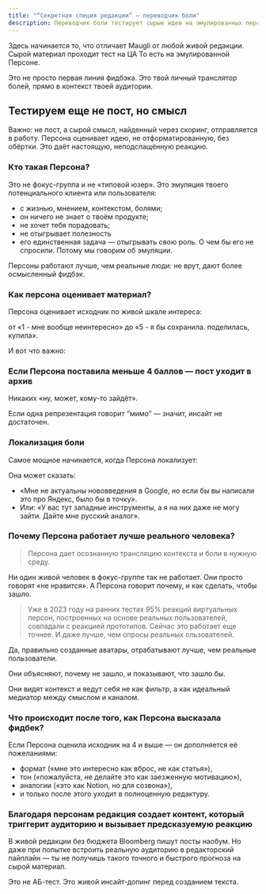 ```yaml
---
title: "“Секретная специя редакции” — переводчик боли"
description: Переводчик боли тестирует сырые идеи на эмулированных персонах, которые дают честный фидбэк, гарантируя, что только высокооцененные концепции, резонирующие с вашей аудиторией, переходят в производство
---
```

Здесь начинается то, что отличает Maugli от любой живой редакции. Сырой материал проходит тест на ЦА То есть  на эмулированной Персоне.

Это не просто первая линия фидбэка. Это твой личный транслятор болей, прямо в контекст твоей аудитории.

## **Тестируем еще не пост, но смысл**

Важно: не пост, а сырой смысл, найденный через скоринг, отправляется в работу. Персона оценивает идею, не отформатированную, без обёртки. Это даёт настоящую, неподслащённую реакцию.

### **Кто такая Персона?**

Это не фокус-группа и не «типовой юзер». Это эмуляция твоего  потенциального клиента или пользователя:

- с жизнью, мнением, контекстом, болями;
- он ничего не знает о твоём продукте;
- не хочет тебя порадовать;
- не отыгрывает полезность
- его единственная задача — отыгрывать свою роль. О чем бы его не спросили. Потому мы говорим об эмуляции.

Персоны работают лучше, чем реальные люди: не врут, дают более осмысленный фидбэк.

### Как персона оценивает материал?

Персона оценивает исходник по живой шкале интереса:

от «1 -  мне вообще неинтересно» до «5 - я бы сохранила. поделилась, купила».

И вот что важно:

### Если Персона поставила меньше 4 баллов — пост уходит в архив

Никаких «ну, может, кому-то зайдёт».

Если одна репрезентация говорит “мимо” — значит, инсайт не достаточен.

### **Локализация боли**

Самое мощное начинается, когда Персона локализует:

Она может сказать:

- «Мне не актуальны нововведения в Google, но если бы вы написали это про Яндекс, было бы в точку».
- Или: «У вас тут западные инструменты, а я на них даже не могу зайти. Дайте мне русский аналог».

### **Почему Персона работает лучше  реального человека?**

> Персона дает осознанную трансляцию контекста и боли в нужную среду.

Ни один живой человек в фокус-группе так не работает. Они просто говорят «не нравится». А Персона говорит почему, и как сделать, чтобы зашло.

> Уже в 2023 году на ранних тестах 95% реакций виртуальных персон, построенных на основе реальных пользователей, совпадали с реакцией прототипов. Сейчас это работает еще точнее. И даже лучше, чем опросы реальных ользователей.

Да, правильно созданные аватары, отрабатывают лучше, чем реальные пользователи.

Они объясняют, почему не зашло, и показывают, что зашло бы.

Они видят контекст и ведут себя не как фильтр, а как идеальный медиатор между смыслом и каналом.

### Что происходит после того, как Персона высказала фидбек?

Если Персона оценила исходник на 4 и выше — он дополняется её пожеланиями:

- формат («мне это интересно как вброс, не как статья»),
- тон («пожалуйста, не делайте это как заезженную мотивацию»),
- аналогии («это как Notion, но для созвона»),
- и только после этого уходит в полноценную редактуру.

### Благодаря персонам редакция создает контент, который триггерит аудиторию и вызывает предсказуемую реакцию

В живой редакции без бюджета Bloomberg пишут посты наобум. Но даже при попытке встроить реальную аудиторию в редакторский пайплайн — ты не получишь такого точного и быстрого прогноза на сырой материал.

Это не АБ-тест. Это живой инсайт-допинг перед созданием текста.

